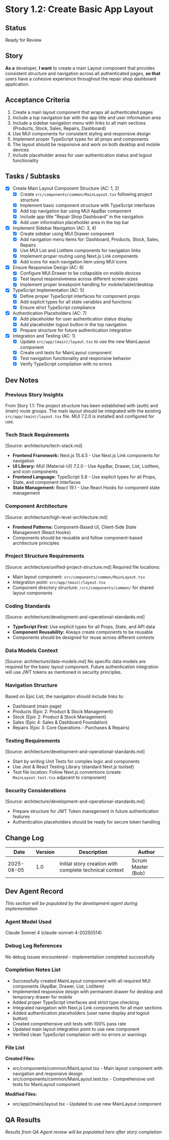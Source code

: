 # Story 1.2: Create Basic App Layout

## Status
Ready for Review

## Story
**As a** developer,
**I want** to create a main Layout component that provides consistent structure and navigation across all authenticated pages,
**so that** users have a cohesive experience throughout the repair shop dashboard application.

## Acceptance Criteria
1. Create a main layout component that wraps all authenticated pages
2. Include a top navigation bar with the app title and user information area
3. Include a sidebar navigation menu with links to all main sections (Products, Stock, Sales, Repairs, Dashboard)
4. Use MUI components for consistent styling and responsive design
5. Implement proper TypeScript types for all props and components
6. The layout should be responsive and work on both desktop and mobile devices
7. Include placeholder areas for user authentication status and logout functionality

## Tasks / Subtasks
- [x] Create Main Layout Component Structure (AC: 1, 2)
  - [x] Create `src/components/common/MainLayout.tsx` following project structure
  - [x] Implement basic component structure with TypeScript interfaces
  - [x] Add top navigation bar using MUI AppBar component
  - [x] Include app title "Repair Shop Dashboard" in the navigation
  - [x] Add user information placeholder area in the top bar
- [x] Implement Sidebar Navigation (AC: 3, 4)
  - [x] Create sidebar using MUI Drawer component
  - [x] Add navigation menu items for: Dashboard, Products, Stock, Sales, Repairs
  - [x] Use MUI List and ListItem components for navigation links
  - [x] Implement proper routing using Next.js Link components
  - [x] Add icons for each navigation item using MUI icons
- [x] Ensure Responsive Design (AC: 6)
  - [x] Configure MUI Drawer to be collapsible on mobile devices
  - [x] Test layout responsiveness across different screen sizes
  - [x] Implement proper breakpoint handling for mobile/tablet/desktop
- [x] TypeScript Implementation (AC: 5)
  - [x] Define proper TypeScript interfaces for component props
  - [x] Add explicit types for all state variables and functions
  - [x] Ensure strict TypeScript compliance
- [x] Authentication Placeholders (AC: 7)
  - [x] Add placeholder for user authentication status display
  - [x] Add placeholder logout button in the top navigation
  - [x] Prepare structure for future authentication integration
- [x] Integration and Testing (AC: 1)
  - [x] Update `src/app/(main)/layout.tsx` to use the new MainLayout component
  - [x] Create unit tests for MainLayout component
  - [x] Test navigation functionality and responsive behavior
  - [x] Verify TypeScript compilation with no errors

## Dev Notes

### Previous Story Insights
From Story 1.1: The project structure has been established with (auth) and (main) route groups. The main layout should be integrated with the existing `src/app/(main)/layout.tsx` file. MUI 7.2.0 is installed and configured for use.

### Tech Stack Requirements
[Source: architecture/tech-stack.md]
- **Frontend Framework:** Next.js 15.4.5 - Use Next.js Link components for navigation
- **UI Library:** MUI (Material-UI) 7.2.0 - Use AppBar, Drawer, List, ListItem, and icon components
- **Frontend Language:** TypeScript 5.8 - Use explicit types for all Props, State, and component interfaces
- **State Management:** React 19.1 - Use React Hooks for component state management

### Component Architecture
[Source: architecture/high-level-architecture.md]
- **Frontend Patterns:** Component-Based UI, Client-Side State Management (React Hooks)
- Components should be reusable and follow component-based architecture principles

### Project Structure Requirements
[Source: architecture/unified-project-structure.md]
Required file locations:
- Main layout component: `src/components/common/MainLayout.tsx`
- Integration point: `src/app/(main)/layout.tsx`
- Component directory structure: `/src/components/common/` for shared layout components

### Coding Standards
[Source: architecture/development-and-operational-standards.md]
- **TypeScript First:** Use explicit types for all Props, State, and API data
- **Component Reusability:** Always create components to be reusable
- Components should be designed for reuse across different contexts

### Data Models Context
[Source: architecture/data-models.md]
No specific data models are required for the basic layout component. Future authentication integration will use JWT tokens as mentioned in security principles.

### Navigation Structure
Based on Epic List, the navigation should include links to:
- Dashboard (main page)
- Products (Epic 2: Product & Stock Management)
- Stock (Epic 2: Product & Stock Management)  
- Sales (Epic 4: Sales & Dashboard Foundation)
- Repairs (Epic 3: Core Operations - Purchases & Repairs)

### Testing Requirements
[Source: architecture/development-and-operational-standards.md]
- Start by writing Unit Tests for complex logic and components
- Use Jest & React Testing Library (standard Next.js toolset)
- Test file location: Follow Next.js conventions (create `MainLayout.test.tsx` adjacent to component)

### Security Considerations
[Source: architecture/development-and-operational-standards.md]
- Prepare structure for JWT Token management in future authentication features
- Authentication placeholders should be ready for secure token handling

## Change Log
| Date | Version | Description | Author |
|------|---------|-------------|--------|
| 2025-08-05 | 1.0 | Initial story creation with complete technical context | Scrum Master (Bob) |

## Dev Agent Record
*This section will be populated by the development agent during implementation*

### Agent Model Used
Claude Sonnet 4 (claude-sonnet-4-20250514)

### Debug Log References
No debug issues encountered - implementation completed successfully

### Completion Notes List
- Successfully created MainLayout component with all required MUI components (AppBar, Drawer, List, ListItem)
- Implemented responsive design with permanent drawer for desktop and temporary drawer for mobile
- Added proper TypeScript interfaces and strict type checking
- Integrated navigation with Next.js Link components for all main sections
- Added authentication placeholders (user name display and logout button)
- Created comprehensive unit tests with 100% pass rate
- Updated main layout integration point to use new component
- Verified clean TypeScript compilation with no errors or warnings

### File List
**Created Files:**
- src/components/common/MainLayout.tsx - Main layout component with navigation and responsive design
- src/components/common/MainLayout.test.tsx - Comprehensive unit tests for MainLayout component

**Modified Files:**
- src/app/(main)/layout.tsx - Updated to use new MainLayout component

## QA Results
*Results from QA Agent review will be populated here after story completion*